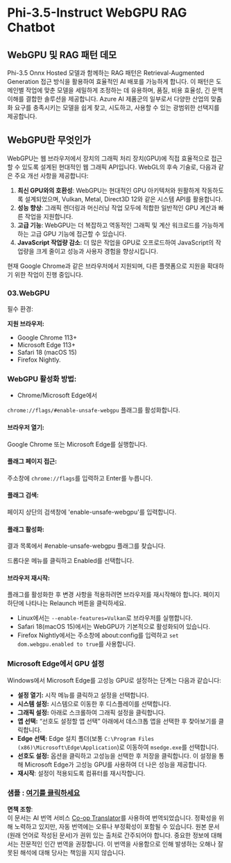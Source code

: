 <!--
CO_OP_TRANSLATOR_METADATA:
{
  "original_hash": "faa063cfc6d50047bbfdb58a90d520ad",
  "translation_date": "2025-04-04T06:34:16+00:00",
  "source_file": "md\\02.Application\\01.TextAndChat\\Phi3\\WebGPUWithPhi35Readme.md",
  "language_code": "ko"
}
-->
# Phi-3.5-Instruct WebGPU RAG Chatbot

## WebGPU 및 RAG 패턴 데모

Phi-3.5 Onnx Hosted 모델과 함께하는 RAG 패턴은 Retrieval-Augmented Generation 접근 방식을 활용하여 효율적인 AI 배포를 가능하게 합니다. 이 패턴은 도메인별 작업에 맞춘 모델을 세밀하게 조정하는 데 유용하며, 품질, 비용 효율성, 긴 문맥 이해를 결합한 솔루션을 제공합니다. Azure AI 제품군의 일부로서 다양한 산업의 맞춤화 요구를 충족시키는 모델을 쉽게 찾고, 시도하고, 사용할 수 있는 광범위한 선택지를 제공합니다.

## WebGPU란 무엇인가
WebGPU는 웹 브라우저에서 장치의 그래픽 처리 장치(GPU)에 직접 효율적으로 접근할 수 있도록 설계된 현대적인 웹 그래픽 API입니다. WebGL의 후속 기술로, 다음과 같은 주요 개선 사항을 제공합니다:

1. **최신 GPU와의 호환성**: WebGPU는 현대적인 GPU 아키텍처와 원활하게 작동하도록 설계되었으며, Vulkan, Metal, Direct3D 12와 같은 시스템 API를 활용합니다.
2. **성능 향상**: 그래픽 렌더링과 머신러닝 작업 모두에 적합한 일반적인 GPU 계산과 빠른 작업을 지원합니다.
3. **고급 기능**: WebGPU는 더 복잡하고 역동적인 그래픽 및 계산 워크로드를 가능하게 하는 고급 GPU 기능에 접근할 수 있습니다.
4. **JavaScript 작업량 감소**: 더 많은 작업을 GPU로 오프로드하여 JavaScript의 작업량을 크게 줄이고 성능과 사용자 경험을 향상시킵니다.

현재 Google Chrome과 같은 브라우저에서 지원되며, 다른 플랫폼으로 지원을 확대하기 위한 작업이 진행 중입니다.

### 03.WebGPU
필수 환경:

**지원 브라우저:** 
- Google Chrome 113+
- Microsoft Edge 113+
- Safari 18 (macOS 15)
- Firefox Nightly.

### WebGPU 활성화 방법:

- Chrome/Microsoft Edge에서 

`chrome://flags/#enable-unsafe-webgpu` 플래그를 활성화합니다.

#### 브라우저 열기:
Google Chrome 또는 Microsoft Edge를 실행합니다.

#### 플래그 페이지 접근:
주소창에 `chrome://flags`를 입력하고 Enter를 누릅니다.

#### 플래그 검색:
페이지 상단의 검색창에 'enable-unsafe-webgpu'를 입력합니다.

#### 플래그 활성화:
결과 목록에서 #enable-unsafe-webgpu 플래그를 찾습니다.

드롭다운 메뉴를 클릭하고 Enabled를 선택합니다.

#### 브라우저 재시작:

플래그를 활성화한 후 변경 사항을 적용하려면 브라우저를 재시작해야 합니다. 페이지 하단에 나타나는 Relaunch 버튼을 클릭하세요.

- Linux에서는 `--enable-features=Vulkan`로 브라우저를 실행합니다.
- Safari 18(macOS 15)에서는 WebGPU가 기본적으로 활성화되어 있습니다.
- Firefox Nightly에서는 주소창에 about:config를 입력하고 `set dom.webgpu.enabled to true`를 사용합니다.

### Microsoft Edge에서 GPU 설정

Windows에서 Microsoft Edge를 고성능 GPU로 설정하는 단계는 다음과 같습니다:

- **설정 열기:** 시작 메뉴를 클릭하고 설정을 선택합니다.
- **시스템 설정:** 시스템으로 이동한 후 디스플레이를 선택합니다.
- **그래픽 설정:** 아래로 스크롤하여 그래픽 설정을 클릭합니다.
- **앱 선택:** “선호도 설정할 앱 선택” 아래에서 데스크톱 앱을 선택한 후 찾아보기를 클릭합니다.
- **Edge 선택:** Edge 설치 폴더(보통 `C:\Program Files (x86)\Microsoft\Edge\Application`)로 이동하여 `msedge.exe`를 선택합니다.
- **선호도 설정:** 옵션을 클릭하고 고성능을 선택한 후 저장을 클릭합니다.
이 설정을 통해 Microsoft Edge가 고성능 GPU를 사용하여 더 나은 성능을 제공합니다.
- **재시작**: 설정이 적용되도록 컴퓨터를 재시작합니다.

### 샘플 : [여기를 클릭하세요](https://github.com/microsoft/aitour-exploring-cutting-edge-models/tree/main/src/02.ONNXRuntime/01.WebGPUChatRAG)

**면책 조항**:  
이 문서는 AI 번역 서비스 [Co-op Translator](https://github.com/Azure/co-op-translator)를 사용하여 번역되었습니다. 정확성을 위해 노력하고 있지만, 자동 번역에는 오류나 부정확성이 포함될 수 있습니다. 원본 문서(원래 언어로 작성된 문서)가 권위 있는 출처로 간주되어야 합니다. 중요한 정보에 대해서는 전문적인 인간 번역을 권장합니다. 이 번역을 사용함으로 인해 발생하는 오해나 잘못된 해석에 대해 당사는 책임을 지지 않습니다.